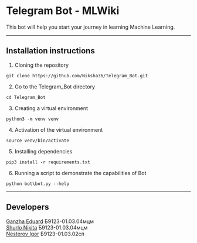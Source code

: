 # Telegram Bot - MLWiki

This bot will help you start your journey in learning Machine Learning.

---

## Installation instructions
1. Cloning the repository

```git clone https://github.com/Niksha36/Telegram_Bot.git```

2. Go to the Telegram_Bot directory

```cd Telegram_Bot```

3. Creating a virtual environment

```python3 -m venv venv```

4. Activation of the virtual environment

```source venv/bin/activate```

5. Installing dependencies

```pip3 install -r requirements.txt```

6. Running a script to demonstrate the capabilities of Bot

```python bot\bot.py --help```

---

## Developers

[Ganzha Eduard](https://github.com/deep-learning-engineer) Б9123-01.03.04мцм\
[Shurlo Nikita](https://github.com/Niksha36) Б9123-01.03.04мцм\
[Nesterov Igor](https://github.com/Byter12) Б9123-01.03.02сп